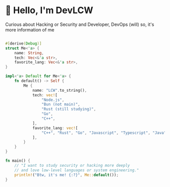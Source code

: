 # 👋 Hello, I'm DevLCW

Curious about Hacking or Security and Developer, DevOps (will)
so, it's more information of me
```rust

#[derive(Debug)]
struct Me<'a> {
    name: String,
    tech: Vec<&'a str>,
    favorite_lang: Vec<&'a str>,
}

impl<'a> Default for Me<'a> {
    fn default() -> Self {
        Me {
            name: "LCW".to_string(),
            tech: vec![
                "Node.js",
                "Bun (not main)",
                "Rust (still studying)",
                "Go",
                "C++",
            ],
            favorite_lang: vec![
                "C++", "Rust", "Go", "Javascript", "Typescript", "Java",
            ],
        }
    }
}

fn main() {
    // "I want to study security or hacking more deeply
    // and love low-level languages or system engineering."
    println!("Btw, it's me! {:?}", Me::default());
}

```
